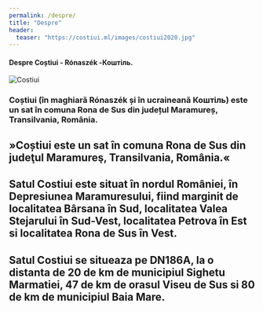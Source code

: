 ```yaml
---
permalink: /despre/
title: "Despre"
header:
  teaser: "https://costiui.ml/images/costiui2020.jpg"
---
```


#### Despre Coștiui - Rónaszék -Коштіль.

![Costiui](https://costiui.ml/images/costiui2020.jpg "Coștiui - Rónaszék -Коштіль")

### Coștiui (în maghiară Rónaszék și în ucraineană Коштіль) este un sat în comuna Rona de Sus din județul Maramureș, Transilvania, România.

## »Coștiui este un sat în comuna Rona de Sus din judeţul Maramureş, Transilvania, România.«
## Satul Costiui este situat în nordul României, în Depresiunea Maramuresului, fiind marginit de localitatea Bârsana în Sud, localitatea Valea Stejarului în Sud-Vest, localitatea Petrova în Est si localitatea Rona de Sus în Vest.
## Satul Costiui se situeaza pe DN186A, la o distanta de 20 de km de municipiul Sighetu Marmatiei, 47 de km de orasul Viseu de Sus si 80 de km de municipiul Baia Mare.


